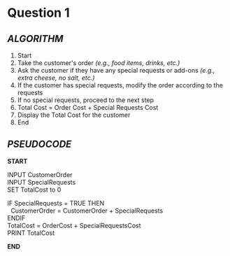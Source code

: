 # Question 1

## *ALGORITHM*
1. Start
2. Take the customer's order *(e.g., food items, drinks, etc.)*
3. Ask the customer if they have any special requests or add-ons *(e.g., extra cheese, no salt, etc.)*
4. If the customer has special requests, modify the order according to the requests
5. If no special requests, proceed to the next step
6. Total Cost = Order Cost + Special Requests Cost
7. Display the Total Cost for the customer
8. End

## *PSEUDOCODE*
**START**

INPUT CustomerOrder\
INPUT SpecialRequests\
SET TotalCost to 0

IF SpecialRequests = TRUE THEN\
&nbsp; CustomerOrder = CustomerOrder + SpecialRequests\
ENDIF\
TotalCost = OrderCost + SpecialRequestsCost\
PRINT TotalCost

**END**
